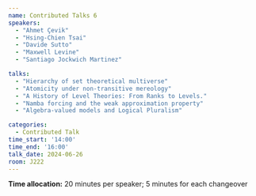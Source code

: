```yaml
---
name: Contributed Talks 6
speakers: 
  - "Ahmet Çevik"
  - "Hsing-Chien Tsai"
  - "Davide Sutto"
  - "Maxwell Levine"
  - "Santiago Jockwich Martinez"

talks: 
  - "Hierarchy of set theoretical multiverse"
  - "Atomicity under non-transitive mereology"
  - "A History of Level Theories: From Ranks to Levels."
  - "Namba forcing and the weak approximation property"
  - "Algebra-valued models and Logical Pluralism"

categories:
  - Contributed Talk
time_start: '14:00'
time_end: '16:00'
talk_date: 2024-06-26
room: J222
---
```

**Time allocation:** 20 minutes per speaker; 5 minutes for each changeover
